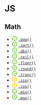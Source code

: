 # JS
## Math
- ![](../../-/1.png) [`.pow()`](pow.js)
- ![](../../-/1.png) [`.sqrt()`](sqrt.js)
- ![](../../-/1.png) [`.abs()`](abs.js)
- ![](../../-/1.png) [`.ceil()`](trunc.js)
- ![](../../-/1.png) [`.floor()`](trunc.js)
- ![](../../-/1.png) [`.round()`](trunc.js)
- ![](../../-/1.png) [`.trunc()`](trunc.js)
- ![](../../-/2.png) [`.sin()`](sin-cos.js)
- ![](../../-/2.png) [`.cos()`](sin-cos.js)
- ![](../../-/1.png) [`.min()`](max-min.js)
- ![](../../-/1.png) [`.max()`](max-min.js)